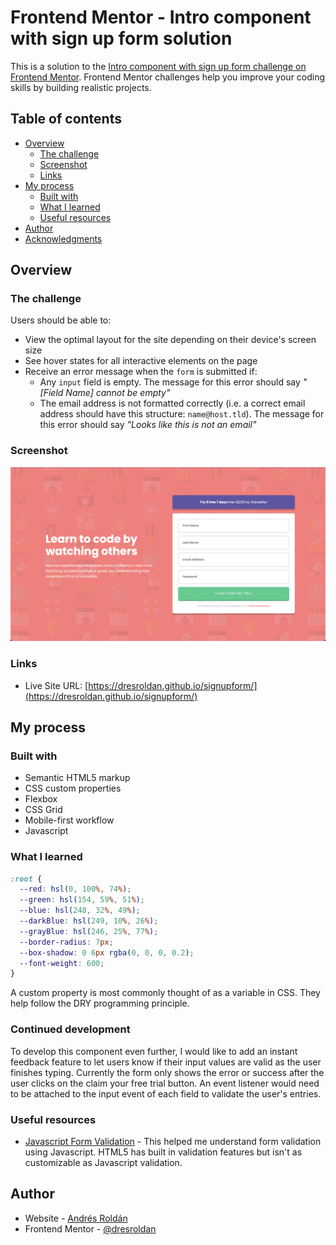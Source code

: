 # Frontend Mentor - Intro component with sign up form solution

This is a solution to the [Intro component with sign up form challenge on Frontend Mentor](https://www.frontendmentor.io/challenges/intro-component-with-signup-form-5cf91bd49edda32581d28fd1). Frontend Mentor challenges help you improve your coding skills by building realistic projects.

## Table of contents

- [Overview](#overview)
  - [The challenge](#the-challenge)
  - [Screenshot](#screenshot)
  - [Links](#links)
- [My process](#my-process)
  - [Built with](#built-with)
  - [What I learned](#what-i-learned)
  <!-- - [Continued development](#continued-development) -->
  - [Useful resources](#useful-resources)
- [Author](#author)
- [Acknowledgments](#acknowledgments)

## Overview

### The challenge

Users should be able to:

- View the optimal layout for the site depending on their device's screen size
- See hover states for all interactive elements on the page
- Receive an error message when the `form` is submitted if:
  - Any `input` field is empty. The message for this error should say _"[Field Name] cannot be empty"_
  - The email address is not formatted correctly (i.e. a correct email address should have this structure: `name@host.tld`). The message for this error should say _"Looks like this is not an email"_

### Screenshot

![](./images/screenshot.png)

### Links

<!-- - Solution URL: [Add solution URL here](https://your-solution-url.com) -->

- Live Site URL: [https://dresroldan.github.io/signupform/](https://dresroldan.github.io/signupform/)

## My process

### Built with

- Semantic HTML5 markup
- CSS custom properties
- Flexbox
- CSS Grid
- Mobile-first workflow
- Javascript

### What I learned

```css
:root {
  --red: hsl(0, 100%, 74%);
  --green: hsl(154, 59%, 51%);
  --blue: hsl(248, 32%, 49%);
  --darkBlue: hsl(249, 10%, 26%);
  --grayBlue: hsl(246, 25%, 77%);
  --border-radius: 7px;
  --box-shadow: 0 6px rgba(0, 0, 0, 0.2);
  --font-weight: 600;
}
```

A custom property is most commonly thought of as a variable in CSS. They help follow the DRY programming principle.

### Continued development

To develop this component even further, I would like to add an instant feedback feature to let users know if their input values are valid as the user finishes typing. Currently the form only shows the error or success after the user clicks on the claim your free trial button. An event listener would need to be attached to the input event of each field to validate the user's entries.

### Useful resources

- [Javascript Form Validation](https://www.javascripttutorial.net/javascript-dom/javascript-form-validation/) - This helped me understand form validation using Javascript. HTML5 has built in validation features but isn't as customizable as Javascript validation.

## Author

- Website - [Andrés Roldán](https://www.andresroldan.com)
- Frontend Mentor - [@dresroldan](https://www.frontendmentor.io/profile/dresroldan)
